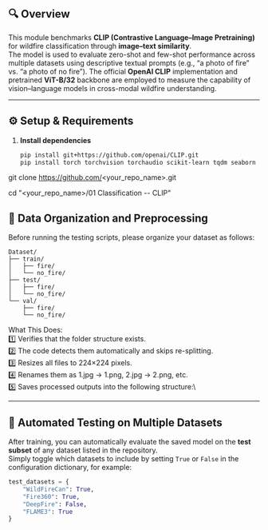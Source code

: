 ## 🔍 Overview
This module benchmarks **CLIP (Contrastive Language–Image Pretraining)** for wildfire classification through **image–text similarity**.  
The model is used to evaluate zero-shot and few-shot performance across multiple datasets using descriptive textual prompts (e.g., “a photo of fire” vs. “a photo of no fire”). The official **OpenAI CLIP** implementation and pretrained **ViT-B/32** backbone are employed to measure the capability of vision–language models in cross-modal wildfire understanding.

---

## ⚙️ Setup & Requirements
1. **Install dependencies**
   ```bash
   pip install git+https://github.com/openai/CLIP.git
   pip install torch torchvision torchaudio scikit-learn tqdm seaborn pillow matplotlib
   
git clone https://github.com/<your_repo_name>.git

cd "<your_repo_name>/01 Classification -- CLIP"


## 🧩 Data Organization and Preprocessing
Before running the testing scripts, please organize your dataset as follows:

```plaintext
Dataset/
├── train/
│   ├── fire/
│   └── no_fire/
├── test/
│   ├── fire/
│   └── no_fire/
└── val/
    ├── fire/
    └── no_fire/
```

What This Does:\
1️⃣ Verifies that the folder structure exists.\
2️⃣ The code detects them automatically and skips re-splitting.\
3️⃣ Resizes all files to 224×224 pixels.\
4️⃣ Renames them as 1.jpg → 1.png, 2.jpg → 2.png, etc.\
5️⃣ Saves processed outputs into the following structure:\

---

## 🧪 Automated Testing on Multiple Datasets

After training, you can automatically evaluate the saved model on the **test subset** of any dataset listed in the repository.  
Simply toggle which datasets to include by setting `True` or `False` in the configuration dictionary, for example:

```python
test_datasets = {
    "WildFireCan": True,
    "Fire360": True,
    "DeepFire": False,
    "FLAME3": True
}

